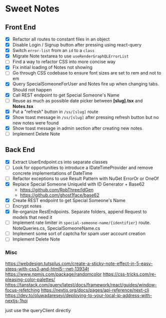 # Sweet Notes

## Front End

- [x] Refactor all routes to constant files in an object
- [x] Disable Login / Signup button after pressing using react-query
- [x] Switch `error-list` from an `id` to a `class`
- [x] Migrate Note textarea to use `useRenderGraphQLErrorList`
- [ ] Find a way to refactor CSS into more concise way
- [x] Fix initial loading of Notes not showing
- [ ] Go through CSS codebase to ensure font sizes are set to rem and not to em
- [x] Query SpecialSomeoneForUser and Notes fire up when changing tabs. Should not happen
- [x] Call REST endpoint to get Special Someone's Name
- [ ] Reuse as much as possible date picker between **[slug].tsx** and **Notes.tsx**
- [x] Put a "refresh" button in `/ss/[slug]` route
- [x] Show toast message in `/ss/[slug]` after pressing refresh button but no new notes were found
- [x] Show toast message in admin section after creating new notes
- [ ] Implement Delete Note

## Back End

- [x] Extract UserEndpoint.cs into separate classes
- [ ] Look for opportunities to introduce a IDateTimeProvider and remove concrete implementations of DateTime
- [ ] Refactor exceptions to use Result Pattern with NuGet ErrorOr or OneOf
- [x] Replace Special Someone UniqueId with ID Generator + Base62
	- https://github.com/RobThree/IdGen
	- https://github.com/ghost1face/base62
- [x] Create REST endpoint to get Special Someone's Name
- [ ] Encrypt notes
- [x] Re-organize RestEndpoints. Separate folders, append Request to models that need it
- [ ] Implement rate limiter in `special-someone-name/{identifier}` route. NoteQueries.cs, SpecialSomeoneName.cs
- [ ] Implement some sort of captcha for spam user account creation
- [ ] Implement Delete Note

### Misc

https://webdesign.tutsplus.com/create-a-sticky-note-effect-in-5-easy-steps-with-css3-and-html5--net-13934t
https://www.npmjs.com/package/randomcolor
https://css-tricks.com/re-pleasing-color-palettes/
https://tanstack.com/query/latest/docs/framework/react/guides/window-focus-refetching
https://nextjs.org/docs/pages/api-reference/next-cli
https://dev.to/oluwadareseyi/deploying-to-your-local-ip-address-with-nextjs-1hoi

just use the queryClient directly
